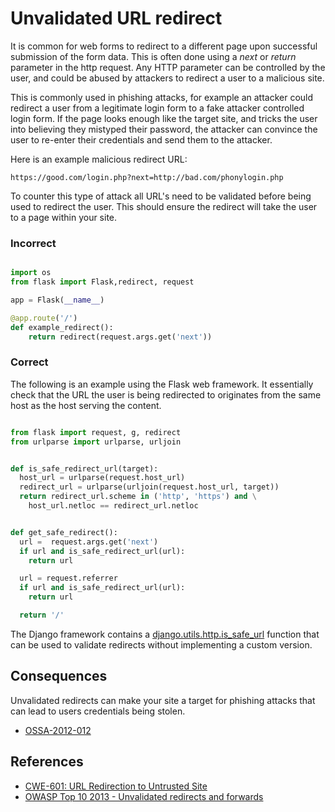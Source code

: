 
Unvalidated URL redirect
========================

It is common for web forms to redirect to a different page upon successful
submission of the form data. This is often done using a _next_ or _return_ parameter
in the http request. Any HTTP parameter can be controlled by the user, and could be
abused by attackers to redirect a user to a malicious site.

This is commonly used in phishing attacks, for example an attacker could 
redirect a user from a legitimate login form to a fake attacker controlled login
form. If the page looks enough like the target site, and tricks the user into
believing they mistyped their password, the attacker can convince the user to
re-enter their credentials and send them to the attacker.

Here is an example malicious redirect URL:

```
https://good.com/login.php?next=http://bad.com/phonylogin.php
```

To counter this type of attack all URL's need to be validated before being used
to redirect the user. This should ensure the redirect will take the user to a
page within your site.

### Incorrect

```python

import os
from flask import Flask,redirect, request

app = Flask(__name__)

@app.route('/')
def example_redirect():
    return redirect(request.args.get('next'))

```

### Correct

The following is an example using the Flask web framework. It essentially
check that the URL the user is being redirected to originates from the
same host as the host serving the content.  

```python

from flask import request, g, redirect
from urlparse import urlparse, urljoin


def is_safe_redirect_url(target):
  host_url = urlparse(request.host_url)
  redirect_url = urlparse(urljoin(request.host_url, target))
  return redirect_url.scheme in ('http', 'https') and \
    host_url.netloc == redirect_url.netloc


def get_safe_redirect():
  url =  request.args.get('next')
  if url and is_safe_redirect_url(url):
    return url

  url = request.referrer
  if url and is_safe_redirect_url(url):
    return url

  return '/'

```

The Django framework contains a [django.utils.http.is_safe_url](https://github.com/django/django/blob/93b3ef9b2e191101c1a49b332d042864df74a658/django/utils/http.py#L268) function that can
be used to validate redirects without implementing a custom version.



## Consequences

Unvalidated redirects can make your site a target for phishing attacks that can
lead to users credentials being stolen.


* [OSSA-2012-012](http://security.openstack.org/ossa/OSSA-2012-012.html)


## References

* [CWE-601: URL Redirection to Untrusted Site](http://cwe.mitre.org/data/definitions/601.html)
* [OWASP Top 10 2013 - Unvalidated redirects and forwards ](https://www.owasp.org/index.php/Top_10_2013-A10-Unvalidated_Redirects_and_Forwards)
